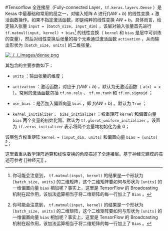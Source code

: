 #Tensorflow
全连接层（Fully-connected Layer，`tf.keras.layers.Dense` ）是 Keras 中最基础和常用的层之一，对输入矩阵 $A$ 进行$f(AW+b)$ 的线性变换 + 激活函数操作。如果不指定激活函数，即是纯粹的线性变换 $AW+b$。具体而言，给定输入张量 `input = [batch_size, input_dim]` ，该层对输入张量首先进行 `tf.matmul(input, kernel) + bias`[^1] 的线性变换（ `kernel` 和 `bias` 是层中可训练的变量），然后对线性变换后张量的每个元素通过激活函数 `activation` ，从而输出形状为 `[batch_size, units]` 的二维张量。

[![../../_images/dense.png](https://tf.wiki/_images/dense.png)](https://tf.wiki/_images/dense.png)

其包含的主要参数如下：

-   `units` ：输出张量的维度；
    
-   `activation` ：激活函数，对应于 $f(AW+b)$ ，默认为无激活函数（ `a(x) = x` ）。常用的激活函数包括 `tf.nn.relu` 、 `tf.nn.tanh` 和 `tf.nn.sigmoid` ；
    
-   `use_bias` ：是否加入偏置向量 `bias` ，即 $f(AW+b)$ 。默认为 `True` ；
    
-   `kernel_initializer` 、 `bias_initializer` ：权重矩阵 `kernel` 和偏置向量 `bias` 两个变量的初始化器。默认为 `tf.glorot_uniform_initializer` 。设置为 `tf.zeros_initializer` 表示将两个变量均初始化为全 0；
    

该层包含权重矩阵 `kernel = [input_dim, units]` 和偏置向量 `bias = [units]` [^1]；

这里着重从数学矩阵运算和线性变换的角度描述了全连接层。基于神经元建模的描述可参考 [[神经元]] 。

[^1]: 你可能会注意到， `tf.matmul(input, kernel)` 的结果是一个形状为 `[batch_size, units]` 的二维矩阵，这个二维矩阵要如何与形状为 `[units]` 的一维偏置向量 `bias` 相加呢？事实上，这里是 TensorFlow 的 Broadcasting 机制在起作用，该加法运算相当于将二维矩阵的每一行加上了 `Bias` 。
